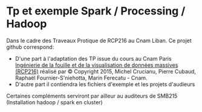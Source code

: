 # Tp et exemple Spark / Processing / Hadoop

Dans le cadre des Traveaux Protique de RCP216 au Cnam Liban. Ce projet github correspond:

* D'une part à l'adaptation des TP issue du cours au Cnam Paris [Ingénierie de la fouille et de la visualisation de données massives (RCP216)](http://cedric.cnam.fr/vertigo/Cours/RCP216/) réalisé par © Copyright 2015, Michel Crucianu, Pierre Cubaud, Raphaël Fournier-S'niehotta, Marin Ferecatu - Cnam.
* D'autre part il contiendra les fichiers d'exemple et les projets d'audieurs

Certaines compléments serviront par ailleur au auditeurs de SMB215 (Installation hadoop / spark en cluster)
